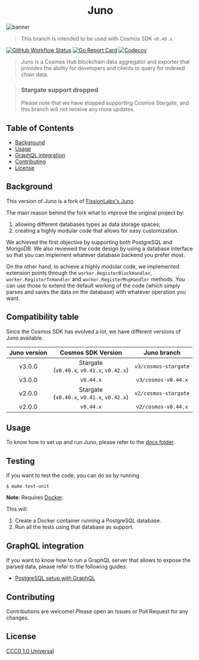 <div align="center">
  <h1> Juno </h1>
</div>

![banner](.docs/.img/logo.png)

> This branch is intended to be used with Cosmos SDK `v0.40.x`.

[![GitHub Workflow Status](https://img.shields.io/github/workflow/status/forbole/juno/Tests)](https://github.com/forbole/juno/actions?query=workflow%3ATests)
[![Go Report Card](https://goreportcard.com/badge/github.com/forbole/juno)](https://goreportcard.com/report/github.com/forbole/juno)
[![Codecov](https://img.shields.io/codecov/c/github/forbole/juno)](https://codecov.io/gh/forbole/juno/branch/v3/cosmos-stargate)

> Juno is a Cosmos Hub blockchain data aggregator and exporter that provides the ability for developers and clients to query for indexed chain data.

> ### Stargate support dropped
> Please note that we have stopped supporting Cosmos Stargate, and this branch will not receive any more updates.

## Table of Contents
  - [Background](#background)
  - [Usage](#usage)
  - [GraphQL integration](#graphql-integration)
  - [Contributing](#contributing)
  - [License](#license)

## Background
This version of Juno is a fork of [FissionLabs's Juno](https://github.com/fissionlabsio/juno). 

The main reason behind the fork what to improve the original project by: 

1. allowing different databases types as data storage spaces;
2. creating a highly modular code that allows for easy customization.

We achieved the first objective by supporting both PostgreSQL and MongoDB. We also reviewed the code design by using a database interface so that you can implement whatever database backend you prefer most. 

On the other hand, to achieve a highly modular code, we implemented extension points through the `worker.RegisterBlockHandler`, `worker.RegisterTxHandler` and `worker.RegisterMsgHandler` methods. You can use those to extend the default working of the code (which simply parses and saves the data on the database) with whatever operation you want.    

## Compatibility table
Since the Cosmos SDK has evolved a lot, we have different versions of Juno available.

| Juno version | Cosmos SDK Version  | Juno branch |
| :----------------: | :---------: | :----------: |
| v3.0.0 | Stargate <br> (`v0.40.x`, `v0.41.x`, `v0.42.x`) | `v3/cosmos-stargate` | 
| v3.0.0 | `v0.44.x` | `v3/cosmos-v0.44.x` | 
| v2.0.0 | Stargate <br> (`v0.40.x`, `v0.41.x`, `v0.42.x`) | `v2/cosmos-stargate`  |
|  v2.0.0 |`v0.44.x` | `v2/cosmos-v0.44.x` | 



## Usage
To know how to set up and run Juno, please refer to the [docs folder](.docs).

## Testing
If you want to test the code, you can do so by running

```shell
$ make test-unit
```

**Note**: Requires [Docker](https://docker.com).

This will:
1. Create a Docker container running a PostgreSQL database.
2. Run all the tests using that database as support.

## GraphQL integration
If you want to know how to run a GraphQL server that allows to expose the parsed data, please refer to the following guides: 

- [PostgreSQL setup with GraphQL](.docs/postgres-graphql-setup.md)

## Contributing
Contributions are welcome! Please open an Issues or Pull Request for any changes.

## License
[CCC0 1.0 Universal](https://creativecommons.org/share-your-work/public-domain/cc0/)
